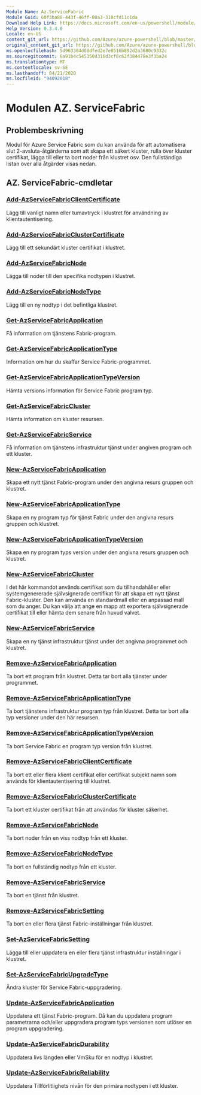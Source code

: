 ```yaml
---
Module Name: Az.ServiceFabric
Module Guid: 60f3ba88-443f-46ff-88a3-318cfd11c1da
Download Help Link: https://docs.microsoft.com/en-us/powershell/module/az.servicefabric
Help Version: 0.3.4.0
Locale: en-US
content_git_url: https://github.com/Azure/azure-powershell/blob/master/src/ServiceFabric/ServiceFabric/help/Az.ServiceFabric.md
original_content_git_url: https://github.com/Azure/azure-powershell/blob/master/src/ServiceFabric/ServiceFabric/help/Az.ServiceFabric.md
ms.openlocfilehash: 5d963384d08dfed2e7e8516b892d2a3680c9332c
ms.sourcegitcommit: 6a91b4c545350d316d3cf8c62f384478e3f3ba24
ms.translationtype: MT
ms.contentlocale: sv-SE
ms.lasthandoff: 04/21/2020
ms.locfileid: "94092018"
---
```

# Modulen AZ. ServiceFabric
## Problembeskrivning
Modul för Azure Service Fabric som du kan använda för att automatisera slut 2-avsluta-åtgärderna som att skapa ett säkert kluster, rulla över kluster certifikat, lägga till eller ta bort noder från klustret osv. Den fullständiga listan över alla åtgärder visas nedan.

## AZ. ServiceFabric-cmdletar

### [Add-AzServiceFabricClientCertificate](Add-AzServiceFabricClientCertificate.md)
Lägg till vanligt namn eller tumavtryck i klustret för användning av klientautentisering.

### [Add-AzServiceFabricClusterCertificate](Add-AzServiceFabricClusterCertificate.md)
Lägg till ett sekundärt kluster certifikat i klustret.

### [Add-AzServiceFabricNode](Add-AzServiceFabricNode.md)
Lägga till noder till den specifika nodtypen i klustret.

### [Add-AzServiceFabricNodeType](Add-AzServiceFabricNodeType.md)
Lägg till en ny nodtyp i det befintliga klustret.

### [Get-AzServiceFabricApplication](Get-AzServiceFabricApplication.md)
Få information om tjänstens Fabric-program.

### [Get-AzServiceFabricApplicationType](Get-AzServiceFabricApplicationType.md)
Information om hur du skaffar Service Fabric-programmet.

### [Get-AzServiceFabricApplicationTypeVersion](Get-AzServiceFabricApplicationTypeVersion.md)
Hämta versions information för Service Fabric program typ.

### [Get-AzServiceFabricCluster](Get-AzServiceFabricCluster.md)
Hämta information om kluster resursen.

### [Get-AzServiceFabricService](Get-AzServiceFabricService.md)
Få information om tjänstens infrastruktur tjänst under angiven program och ett kluster.

### [New-AzServiceFabricApplication](New-AzServiceFabricApplication.md)
Skapa ett nytt tjänst Fabric-program under den angivna resurs gruppen och klustret.

### [New-AzServiceFabricApplicationType](New-AzServiceFabricApplicationType.md)
Skapa en ny program typ för tjänst Fabric under den angivna resurs gruppen och klustret.

### [New-AzServiceFabricApplicationTypeVersion](New-AzServiceFabricApplicationTypeVersion.md)
Skapa en ny program typs version under den angivna resurs gruppen och klustret.

### [New-AzServiceFabricCluster](New-AzServiceFabricCluster.md)
I det här kommandot används certifikat som du tillhandahåller eller systemgenererade självsignerade certifikat för att skapa ett nytt tjänst Fabric-kluster. Den kan använda en standardmall eller en anpassad mall som du anger. Du kan välja att ange en mapp att exportera självsignerade certifikat till eller hämta dem senare från huvud valvet. 

### [New-AzServiceFabricService](New-AzServiceFabricService.md)
Skapa en ny tjänst infrastruktur tjänst under det angivna programmet och klustret.

### [Remove-AzServiceFabricApplication](Remove-AzServiceFabricApplication.md)
Ta bort ett program från klustret. Detta tar bort alla tjänster under programmet.

### [Remove-AzServiceFabricApplicationType](Remove-AzServiceFabricApplicationType.md)
Ta bort tjänstens infrastruktur program typ från klustret. Detta tar bort alla typ versioner under den här resursen.

### [Remove-AzServiceFabricApplicationTypeVersion](Remove-AzServiceFabricApplicationTypeVersion.md)
Ta bort Service Fabric en program typ version från klustret.

### [Remove-AzServiceFabricClientCertificate](Remove-AzServiceFabricClientCertificate.md)
Ta bort ett eller flera klient certifikat eller certifikat subjekt namn som används för klientautentisering till klustret.

### [Remove-AzServiceFabricClusterCertificate](Remove-AzServiceFabricClusterCertificate.md)
Ta bort ett kluster certifikat från att användas för kluster säkerhet.

### [Remove-AzServiceFabricNode](Remove-AzServiceFabricNode.md)
Ta bort noder från en viss nodtyp från ett kluster.

### [Remove-AzServiceFabricNodeType](Remove-AzServiceFabricNodeType.md)
Ta bort en fullständig nodtyp från ett kluster.

### [Remove-AzServiceFabricService](Remove-AzServiceFabricService.md)
Ta bort en tjänst från klustret.

### [Remove-AzServiceFabricSetting](Remove-AzServiceFabricSetting.md)
Ta bort en eller flera tjänst Fabric-inställningar från klustret.

### [Set-AzServiceFabricSetting](Set-AzServiceFabricSetting.md)
Lägga till eller uppdatera en eller flera tjänst infrastruktur inställningar i klustret.

### [Set-AzServiceFabricUpgradeType](Set-AzServiceFabricUpgradeType.md)
Ändra kluster för Service Fabric-uppgradering.

### [Update-AzServiceFabricApplication](Update-AzServiceFabricApplication.md)
Uppdatera ett tjänst Fabric-program. Då kan du uppdatera program parametrarna och/eller uppgradera program typs versionen som utlöser en program uppgradering.

### [Update-AzServiceFabricDurability](Update-AzServiceFabricDurability.md)
Uppdatera livs längden eller VmSku för en nodtyp i klustret.

### [Update-AzServiceFabricReliability](Update-AzServiceFabricReliability.md)
Uppdatera Tillförlitlighets nivån för den primära nodtypen i ett kluster.

